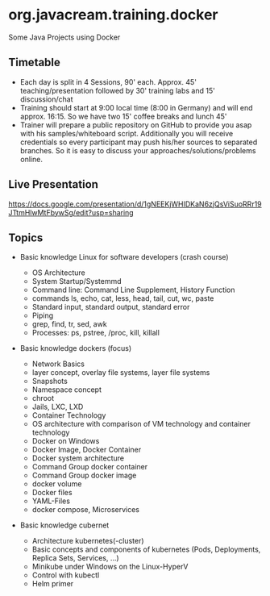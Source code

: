 # org.javacream.training.docker
Some Java Projects using Docker

## Timetable

* Each day is split in 4  Sessions, 90' each. Approx. 45' teaching/presentation followed by 30' training labs and 15' discussion/chat
* Training should start at 9:00 local time (8:00 in Germany) and will end approx. 16:15. So we have two 15' coffee breaks and lunch 45' 
* Trainer will prepare a public repository on GitHub to provide you asap with his samples/whiteboard script. Additionally you will receive credentials so every participant may push his/her sources to separated branches. So it is easy to discuss your approaches/solutions/problems online.

## Live Presentation

https://docs.google.com/presentation/d/1gNEEKjWHIDKaN6zjQsViSuoRRr19JTtmHlwMtFbywSg/edit?usp=sharing

## Topics

* Basic knowledge Linux for software developers (crash course)
  * OS Architecture
  * System Startup/Systemmd
  * Command line: Command Line Supplement, History Function
  * commands ls, echo, cat, less, head, tail, cut, wc, paste
  * Standard input, standard output, standard error
  * Piping
  * grep, find, tr, sed, awk
  * Processes: ps, pstree, /proc, kill, killall
 

* Basic knowledge dockers (focus)
  * Network Basics
  * layer concept, overlay file systems, layer file systems
  * Snapshots
  * Namespace concept
  * chroot
  * Jails, LXC, LXD
  * Container Technology
  * OS architecture with comparison of VM technology and container technology
  * Docker on Windows
  * Docker Image, Docker Container
  * Docker system architecture
  * Command Group docker container
  * Command Group docker image
  * docker volume
  * Docker files
  * YAML-Files
  * docker compose, Microservices
* Basic knowledge cubernet
  * Architecture kubernetes(-cluster)
  * Basic concepts and components of kubernetes (Pods, Deployments, Replica Sets, Services, ...)
  * Minikube under Windows on the Linux-HyperV
  * Control with kubectl
  * Helm primer
